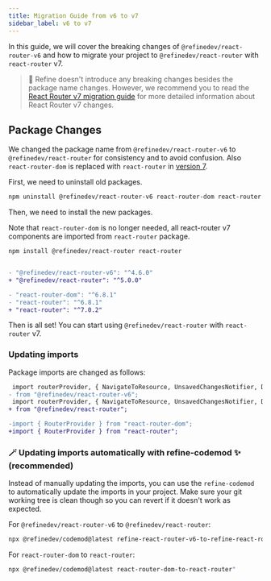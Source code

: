 ```yaml
---
title: Migration Guide from v6 to v7
sidebar_label: v6 to v7
---
```


In this guide, we will cover the breaking changes of `@refinedev/react-router-v6` and how to migrate your project to `@refinedev/react-router` with `react-router` v7.

> 🚨 Refine doesn't introduce any breaking changes besides the package name changes. However, we recommend you to read the [React Router v7 migration guide](https://reactrouter.com/en/main/upgrading/v6) for more detailed information about React Router v7 changes.

## Package Changes

We changed the package name from `@refinedev/react-router-v6` to `@refinedev/react-router` for consistency and to avoid confusion. Also `react-router-dom` is replaced with `react-router` in [version 7](https://reactrouter.com/upgrading/v6#upgrade-to-v7).

First, we need to uninstall old packages.

```bash
npm uninstall @refinedev/react-router-v6 react-router-dom react-router
```

Then, we need to install the new packages.

Note that `react-router-dom` is no longer needed, all react-router v7 components are imported from `react-router` package.

```bash
npm install @refinedev/react-router react-router
```

```diff

- "@refinedev/react-router-v6": "^4.6.0"
+ "@refinedev/react-router": "^5.0.0"

- "react-router-dom": "^6.8.1"
- "react-router": "^6.8.1"
+ "react-router": "^7.0.2"
```

Then is all set! You can start using `@refinedev/react-router` with `react-router` v7.

### Updating imports

Package imports are changed as follows:

```diff
 import routerProvider, { NavigateToResource, UnsavedChangesNotifier, DocumentTitleHandler }
- from "@refinedev/react-router-v6";
 import routerProvider, { NavigateToResource, UnsavedChangesNotifier, DocumentTitleHandler }
+ from "@refinedev/react-router";

-import { RouterProvider } from "react-router-dom";
+import { RouterProvider } from "react-router";
```

### 🪄 Updating imports automatically with refine-codemod ✨ (recommended)

Instead of manually updating the imports, you can use the `refine-codemod` to automatically update the imports in your project. Make sure your git working tree is clean though so you can revert if it doesn't work as expected.

For `@refinedev/react-router-v6` to `@refinedev/react-router`:

```bash
npx @refinedev/codemod@latest refine-react-router-v6-to-refine-react-router
```

For `react-router-dom` to `react-router`:

```bash
npx @refinedev/codemod@latest react-router-dom-to-react-router"
```
